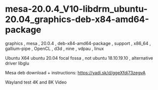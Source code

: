 # mesa-20.0.4_V10-libdrm_ubuntu-20.04_graphics-deb-x84-amd64-package
graphics , mesa , 20.0.4 , deb-x84-amd64-package , support , x86_64 , gallium-pipe , OpenCL , d3d , nine , vdpau , linux


Ubuntu X64 ubuntu 20.04 focal fossa , not ubuntu 18.10.19.10 , alternative driver libglu

Mesa deb download + instructions: https://yadi.sk/d/ggeXfdj73zegvA

Wayland test 4K and 8K Video
